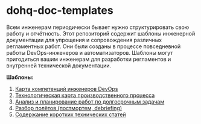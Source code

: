 # dohq-doc-templates

Всем инженерам периодически бывает нужно структурировать свою работу и отчётность. Этот репозиторий содержит шаблоны инженерной документации для упрощения и сопровождения различных регламентных работ. Они были созданы в процессе повседневной работы DevOps-инженеров и автоматизаторов. Шаблоны могут пригодиться вашим инженерам для разработки регламентов и внутренней технической документации.

**Шаблоны:**
1. [Карта компетенций инженеров DevOps](./competence.md)
2. [Технологическая карта производственного процесса](./techmap.md)
3. [Анализ и планирование работ по долгосрочным задачам](./plan.md)
4. [Разбор полётов (постмортем, debriefing)](./debriefing.md)
5. [Содержание коротких технических статей](./tech-articles.md)
